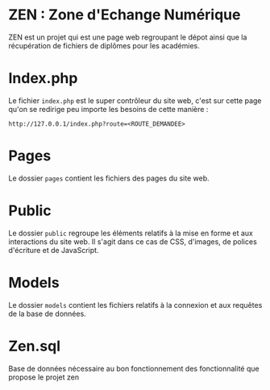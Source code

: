# ZEN : Zone d'Echange Numérique

ZEN est un projet qui est une page web regroupant le dépot ainsi que la récupération de fichiers de diplômes pour les académies.

# Index.php

Le fichier ``index.php`` est le super contrôleur du site web, c'est sur cette page qu'on se redirige peu importe les besoins de cette manière :

``http://127.0.0.1/index.php?route=<ROUTE_DEMANDEE>``

# Pages
Le dossier ``pages`` contient les fichiers des pages du site web.

# Public
Le dossier ``public`` regroupe les éléments relatifs à la mise en forme et aux interactions du site web. Il s'agit dans ce cas de CSS, d'images, de polices d'écriture et de JavaScript.

# Models
Le dossier ``models`` contient les fichiers relatifs à la connexion et aux requêtes de la base de données.

# Zen.sql
Base de données nécessaire au bon fonctionnement des fonctionnalité que propose le projet zen
